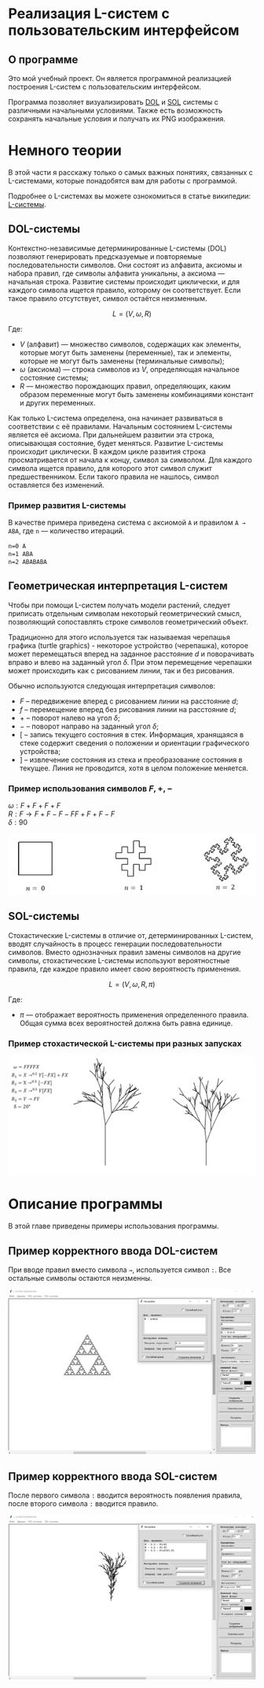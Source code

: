# Реализация L-систем с пользовательским интерфейсом

## О программе

Это мой учебный проект. Он является программной реализацией построения L-систем с пользовательским интерфейсом.

Программа позволяет визуализировать [DOL](#dol-системы) и [SOL](#sol-системы) системы с различными начальными условиями.
Также есть возможность сохранять начальные условия и получать их PNG изображения.

# Немного теории

В этой части я расскажу только о самых важных понятиях, связанных с L-системами, которые понадобятся вам для работы с программой.

Подробнее о L-системах вы можете ознокомиться в статье википедии: [L-системы](https://ru.wikipedia.org/wiki/L-система).

## DOL-системы

Контекстно-независимые детерминированные L-системы (DOL) позволяют генерировать предсказуемые и повторяемые последовательности символов.
Они состоят из алфавита, аксиомы и набора правил, где символы алфавита уникальны, а аксиома — начальная строка.
Развитие системы происходит циклически, и для каждого символа ищется правило, которому он соответствует. Если такое правило отсутствует, символ остаётся неизменным.

$$L = (V, \omega, R)$$

Где:
- $V$ (алфавит) — множество символов, содержащих как элементы, которые могут быть заменены (переменные), так и элементы, которые не могут быть заменены (терминальные символы);
- $\omega$ (аксиома) — строка символов из $V$, определяющая начальное состояние системы;
- $R$ — множество порождающих правил, определяющих, каким образом переменные могут быть заменены комбинациями констант и других переменных.

Как только L-система определена, она начинает развиваться в соответствии с её правилами. Начальным состоянием L-системы является её аксиома. При дальнейшем развитии эта строка, описывающая состояние, будет меняться. Развитие L-системы происходит циклически. В каждом цикле развития строка просматривается от начала к концу, символ за символом. Для каждого символа ищется правило, для которого этот символ служит предшественником. Если такого правила не нашлось, символ оставляется без изменений.

### Пример развития L-системы

В качестве примера приведена система с аксиомой `A` и правилом `A → ABA`, где `n` — количество итераций.

```
n=0 A
n=1 ABA
n=2 ABABABA
```

## Геометрическая интерпретация L-систем
Чтобы при помощи L-систем получать модели растений, следует приписать отдельным символам некоторый геометрический смысл, позволяющий сопоставлять строке символов геометрический объект.

Традиционно для этого используется так называемая черепашья графика (turtle graphics) - некоторое устройство (черепашка), которое может перемещаться вперед на заданное расстояние $d$ и поворачивать вправо и влево на заданный угол $δ$. При этом перемещение черепашки может происходить как с рисованием линии, так и без рисования.

Обычно используются следующая интерпретация символов:
- $F$ – передвижение вперед с рисованием линии на расстояние $d$;
- $f$ – перемещение вперед без рисования линии на расстояние $d$;
- $+$ – поворот налево на угол $δ$;
- $-$ – поворот направо на заданный угол $δ$;
- $[$ – запись текущего состояния в стек. Информация, хранящаяся в стеке
содержит сведения о положении и ориентации графического устройства;
- $]$ – извлечение состояния из стека и преобразование состояния в текущее. Линия не проводится, хотя в целом положение меняется.

### Пример использования символов $F, +, -$
$ω:F+F+F+F$<br>
$R: F→F+F-F-FF+F+F-F$<br>
$δ:90$

<p align="center">
  <img src="img/1.png" />
</p>

## SOL-системы
Стохастические L-системы в отличие от, детерминированных L-систем, вводят случайность в процесс генерации последовательности символов. Вместо однозначных правил замены символов на другие символы, стохастические L-системы используют вероятностные правила, где каждое правило имеет свою вероятность применения.

$$L=(V,ω,R,π)$$

Где:
- $π$ — отображает вероятность применения определенного правила. Общая сумма всех вероятностей должна быть равна единице. 

### Пример стохастической L-системы при разных запусках
<p align="center">
  <img src="img/2.png" />
</p>

# Описание программы

В этой главе приведены примеры использования программы.

## Пример корректного ввода DOL-систем
При вводе правил вместо символа `→`, используется символ `:`. Все остальные символы остаются неизменны.

<p align="center">
  <img src="img/3.png" />
</p>

## Пример корректного ввода SOL-систем
После первого символа `:` вводится вероятность появления правила,
после второго символа `:` вводится правило.

<p align="center">
  <img src="img/4.png" />
</p>

